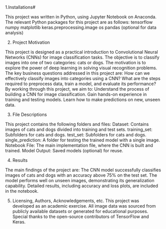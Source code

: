 1.Installations#

This project was written in Python, using Jupyter Notebook on Anaconda. The relevant Python packages for this project are as follows:
tensorflow
numpy
matplotlib
keras.preprocessing.image
os
pandas (optional for data analysis)

2. Project Motivation
   
This project is designed as a practical introduction to Convolutional Neural Networks (CNNs) for image classification tasks. The objective is to classify images into one of two categories: cats or dogs. The motivation is to explore the power of deep learning in solving visual recognition problems.
The key business questions addressed in this project are:
How can we effectively classify images into categories using a CNN?
What are the steps required to preprocess data, train a model, and evaluate its performance?
By working through this project, we aim to:
Understand the process of building a CNN for image classification.
Gain hands-on experience in training and testing models.
Learn how to make predictions on new, unseen data.

3. File Descriptions
   
This project contains the following folders and files:
Dataset: Contains images of cats and dogs divided into training and test sets.
training_set: Subfolders for cats and dogs.
test_set: Subfolders for cats and dogs.
single_prediction: A folder for testing the trained model with a single image.
Notebook File: The main implementation file, where the CNN is built and trained.
Model Output: Saved models (optional) for reuse.

4. Results
   
The main findings of the project are:
The CNN model successfully classifies images of cats and dogs with an accuracy above 75% on the test set.
The model performs well on unseen images, demonstrating its generalization capability.
Detailed results, including accuracy and loss plots, are included in the notebook.

5. Licensing, Authors, Acknowledgements, etc.
This project was developed as an academic exercise. All image data was sourced from publicly available datasets or generated for educational purposes. Special thanks to the open-source contributors of TensorFlow and Keras.
